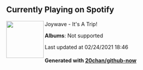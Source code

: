 ## Currently Playing on Spotify

[<img align="left" width="100" src="https://i.scdn.co/image/ab67616d0000b273b74e560074b933866d5496e3">](https://open.spotify.com/album/5RKLyPZ4P8WhO1uxDMXGe7)

Joywave - It's A Trip!

**Albums**: Not supported

Last updated at 02/24/2021 18:46

#### Generated with [20chan/github-now](https://github.com/20chan/github-now)


<!--
**20chan/20chan** is a ✨ _special_ ✨ repository because its `README.md` (this file) appears on your GitHub profile.

Here are some ideas to get you started:

- 🔭 I’m currently working on ...
- 🌱 I’m currently learning ...
- 👯 I’m looking to collaborate on ...
- 🤔 I’m looking for help with ...
- 💬 Ask me about ...
- 📫 How to reach me: ...
- 😄 Pronouns: ...
- ⚡ Fun fact: ...
-->
